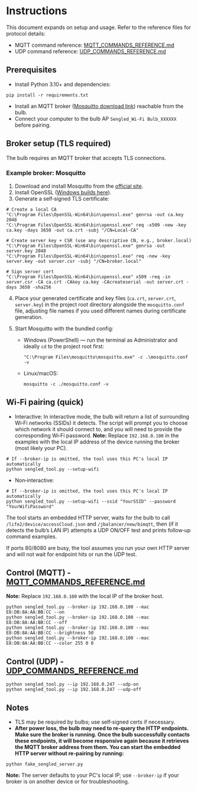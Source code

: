 # Instructions

This document expands on setup and usage. Refer to the reference files for protocol details:

* MQTT command reference: [MQTT\_COMMANDS\_REFERENCE.md](MQTT_COMMANDS_REFERENCE.md)
* UDP command reference: [UDP\_COMMANDS\_REFERENCE.md](UDP_COMMANDS_REFERENCE.md)

## Prerequisites

* Install Python 3.10+ and dependencies:

```
pip install -r requirements.txt
```

* Install an MQTT broker ([Mosquitto download link](https://mosquitto.org/download/)) reachable from the bulb.
* Connect your computer to the bulb AP `Sengled_Wi‑Fi Bulb_XXXXXX` before pairing.

## Broker setup (TLS required)

The bulb requires an MQTT broker that accepts TLS connections.

### Example broker: Mosquitto

1. Download and install Mosquitto from the [official site](https://mosquitto.org/download/).
2. Install OpenSSL ([Windows builds here](https://slproweb.com/products/Win32OpenSSL.html)).
3. Generate a self‑signed TLS certificate:

```
# Create a local CA
"C:\Program Files\OpenSSL-Win64\bin\openssl.exe" genrsa -out ca.key 2048
"C:\Program Files\OpenSSL-Win64\bin\openssl.exe" req -x509 -new -key ca.key -days 3650 -out ca.crt -subj "/CN=Local-CA"

# Create server key + CSR (use any descriptive CN, e.g., broker.local)
"C:\Program Files\OpenSSL-Win64\bin\openssl.exe" genrsa -out server.key 2048
"C:\Program Files\OpenSSL-Win64\bin\openssl.exe" req -new -key server.key -out server.csr -subj "/CN=broker.local"

# Sign server cert
"C:\Program Files\OpenSSL-Win64\bin\openssl.exe" x509 -req -in server.csr -CA ca.crt -CAkey ca.key -CAcreateserial -out server.crt -days 3650 -sha256
```

4. Place your generated certificate and key files (`ca.crt`, `server.crt`, `server.key`) in the project root directory alongside the `mosquitto.conf` file, adjusting file names if you used different names during certificate generation.
5. Start Mosquitto with the bundled config:

   * Windows (PowerShell) — run the terminal as Administrator and ideally `cd` to the project root first:

     ```
     "C:\Program Files\mosquitto\mosquitto.exe" -c .\mosquitto.conf -v
     ```
   * Linux/macOS:

     ```
     mosquitto -c ./mosquitto.conf -v
     ```

## Wi‑Fi pairing (quick)

* Interactive:
  In interactive mode, the bulb will return a list of surrounding Wi‑Fi networks (SSIDs) it detects. The script will prompt you to choose which network it should connect to, and you will need to provide the corresponding Wi‑Fi password.
  **Note:** Replace `192.168.0.100` in the examples with the local IP address of the device running the broker (most likely your PC).

```
# If --broker-ip is omitted, the tool uses this PC's local IP automatically
python sengled_tool.py --setup-wifi
```

* Non‑interactive:

```
# If --broker-ip is omitted, the tool uses this PC's local IP automatically
python sengled_tool.py --setup-wifi --ssid "YourSSID" --password "YourWifiPassword"
```

The tool starts an embedded HTTP server, waits for the bulb to call `/life2/device/accessCloud.json` and `/jbalancer/new/bimqtt`, then (if it detects the bulb’s LAN IP) attempts a UDP ON/OFF test and prints follow‑up command examples.

If ports 80/8080 are busy, the tool assumes you run your own HTTP server and will not wait for endpoint hits or run the UDP test.

## Control (MQTT) - [MQTT_COMMANDS_REFERENCE.md](MQTT_COMMANDS_REFERENCE.md)

**Note:** Replace `192.168.0.100` with the local IP of the broker host.

```
python sengled_tool.py --broker-ip 192.168.0.100 --mac E8:DB:8A:AA:BB:CC --on
python sengled_tool.py --broker-ip 192.168.0.100 --mac E8:DB:8A:AA:BB:CC --off
python sengled_tool.py --broker-ip 192.168.0.100 --mac E8:DB:8A:AA:BB:CC --brightness 50
python sengled_tool.py --broker-ip 192.168.0.100 --mac E8:DB:8A:AA:BB:CC --color 255 0 0
```

## Control (UDP) - [UDP_COMMANDS_REFERENCE.md](UDP_COMMANDS_REFERENCE.md)

```
python sengled_tool.py --ip 192.168.0.247 --udp-on
python sengled_tool.py --ip 192.168.0.247 --udp-off
```

## Notes

* TLS may be required by bulbs; use self‑signed certs if necessary.
* **After power loss, the bulb may need to re‑query the HTTP endpoints. Make sure the broker is running. Once the bulb successfully contacts these endpoints, it will become responsive again because it retrieves the MQTT broker address from them. You can start the embedded HTTP server without re‑pairing by running:**

```
python fake_sengled_server.py
```

**Note:** The server defaults to your PC's local IP; use `--broker-ip` if your broker is on another device or for troubleshooting.

